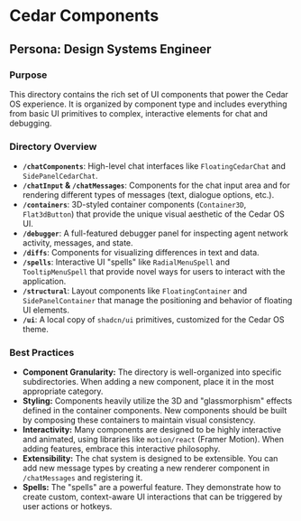 # Cedar Components

## Persona: Design Systems Engineer

### Purpose

This directory contains the rich set of UI components that power the Cedar OS experience. It is organized by component type and includes everything from basic UI primitives to complex, interactive elements for chat and debugging.

### Directory Overview

- **`/chatComponents`**: High-level chat interfaces like `FloatingCedarChat` and `SidePanelCedarChat`.
- **`/chatInput` & `/chatMessages`**: Components for the chat input area and for rendering different types of messages (text, dialogue options, etc.).
- **`/containers`**: 3D-styled container components (`Container3D`, `Flat3dButton`) that provide the unique visual aesthetic of the Cedar OS UI.
- **`/debugger`**: A full-featured debugger panel for inspecting agent network activity, messages, and state.
- **`/diffs`**: Components for visualizing differences in text and data.
- **`/spells`**: Interactive UI "spells" like `RadialMenuSpell` and `TooltipMenuSpell` that provide novel ways for users to interact with the application.
- **`/structural`**: Layout components like `FloatingContainer` and `SidePanelContainer` that manage the positioning and behavior of floating UI elements.
- **`/ui`**: A local copy of `shadcn/ui` primitives, customized for the Cedar OS theme.

### Best Practices

- **Component Granularity:** The directory is well-organized into specific subdirectories. When adding a new component, place it in the most appropriate category.
- **Styling:** Components heavily utilize the 3D and "glassmorphism" effects defined in the container components. New components should be built by composing these containers to maintain visual consistency.
- **Interactivity:** Many components are designed to be highly interactive and animated, using libraries like `motion/react` (Framer Motion). When adding features, embrace this interactive philosophy.
- **Extensibility:** The chat system is designed to be extensible. You can add new message types by creating a new renderer component in `/chatMessages` and registering it.
- **Spells:** The "spells" are a powerful feature. They demonstrate how to create custom, context-aware UI interactions that can be triggered by user actions or hotkeys.
